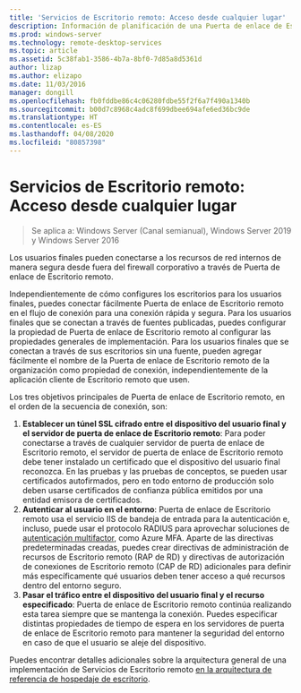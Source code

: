 ```yaml
---
title: 'Servicios de Escritorio remoto: Acceso desde cualquier lugar'
description: Información de planificación de una Puerta de enlace de Escritorio remoto
ms.prod: windows-server
ms.technology: remote-desktop-services
ms.topic: article
ms.assetid: 5c38fab1-3586-4b7a-8bf0-7d85a8d5361d
author: lizap
ms.author: elizapo
ms.date: 11/03/2016
manager: dongill
ms.openlocfilehash: fb0fddbe86c4c06280fdbe55f2f6a7f490a1340b
ms.sourcegitcommit: b00d7c8968c4adc8f699dbee694afe6ed36bc9de
ms.translationtype: HT
ms.contentlocale: es-ES
ms.lasthandoff: 04/08/2020
ms.locfileid: "80857398"
---
```

# <a name="remote-desktop-services---access-from-anywhere"></a>Servicios de Escritorio remoto: Acceso desde cualquier lugar

>Se aplica a: Windows Server (Canal semianual), Windows Server 2019 y Windows Server 2016

Los usuarios finales pueden conectarse a los recursos de red internos de manera segura desde fuera del firewall corporativo a través de Puerta de enlace de Escritorio remoto.

Independientemente de cómo configures los escritorios para los usuarios finales, puedes conectar fácilmente Puerta de enlace de Escritorio remoto en el flujo de conexión para una conexión rápida y segura. Para los usuarios finales que se conectan a través de fuentes publicadas, puedes configurar la propiedad de Puerta de enlace de Escritorio remoto al configurar las propiedades generales de implementación. Para los usuarios finales que se conectan a través de sus escritorios sin una fuente, pueden agregar fácilmente el nombre de la Puerta de enlace de Escritorio remoto de la organización como propiedad de conexión, independientemente de la aplicación cliente de Escritorio remoto que usen.

Los tres objetivos principales de Puerta de enlace de Escritorio remoto, en el orden de la secuencia de conexión, son:
1. **Establecer un túnel SSL cifrado entre el dispositivo del usuario final y el servidor de puerta de enlace de Escritorio remoto**: Para poder conectarse a través de cualquier servidor de puerta de enlace de Escritorio remoto, el servidor de puerta de enlace de Escritorio remoto debe tener instalado un certificado que el dispositivo del usuario final reconozca. En las pruebas y las pruebas de conceptos, se pueden usar certificados autofirmados, pero en todo entorno de producción solo deben usarse certificados de confianza pública emitidos por una entidad emisora de certificados.
2. **Autenticar al usuario en el entorno**: Puerta de enlace de Escritorio remoto usa el servicio IIS de bandeja de entrada para la autenticación e, incluso, puede usar el protocolo RADIUS para aprovechar soluciones de [autenticación multifactor](rds-plan-mfa.md), como Azure MFA. Aparte de las directivas predeterminadas creadas, puedes crear directivas de administración de recursos de Escritorio remoto (RAP de RD) y directivas de autorización de conexiones de Escritorio remoto (CAP de RD) adicionales para definir más específicamente qué usuarios deben tener acceso a qué recursos dentro del entorno seguro.
3. **Pasar el tráfico entre el dispositivo del usuario final y el recurso especificado**: Puerta de enlace de Escritorio remoto continúa realizando esta tarea siempre que se mantenga la conexión. Puedes especificar distintas propiedades de tiempo de espera en los servidores de puerta de enlace de Escritorio remoto para mantener la seguridad del entorno en caso de que el usuario se aleje del dispositivo.

Puedes encontrar detalles adicionales sobre la arquitectura general de una implementación de Servicios de Escritorio remoto [en la arquitectura de referencia de hospedaje de escritorio](desktop-hosting-reference-architecture.md).